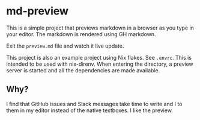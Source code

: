 # md-preview

This is a simple project that previews markdown in a browser as you type in
your editor. The markdown is rendered using GH markdown.

Exit the `preview.md` file and watch it live update.

This project is also an example project using Nix flakes. See `.envrc`. This is
intended to be used with nix-direnv. When entering the directory, a preview
server is started and all the dependencies are made available.

## Why?

I find that GitHub issues and Slack messages take time to write and I to them in
my editor instead of the native textboxes. I like the preview.
